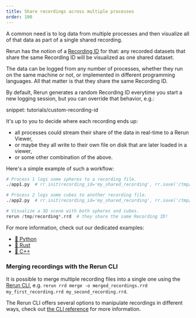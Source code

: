 ```yaml
---
title: Share recordings across multiple processes
order: 100
---
```


A common need is to log data from multiple processes and then visualize all of that data as part of a single shared recording.

Rerun has the notion of a [Recording ID](../../concepts/apps-and-recordings.md) for that: any recorded datasets that share the same Recording ID will be visualized as one shared dataset.

The data can be logged from any number of processes, whether they run on the same machine or not, or implemented in different programming languages.
All that matter is that they share the same Recording ID.

By default, Rerun generates a random Recording ID everytime you start a new logging session, but you can override that behavior, e.g.:

snippet: tutorials/custom-recording-id

It's up to you to decide where each recording ends up:
- all processes could stream their share of the data in real-time to a Rerun Viewer,
- or maybe they all write to their own file on disk that are later loaded in a viewer,
- or some other combination of the above.

Here's a simple example of such a workflow:
```python
# Process 1 logs some spheres to a recording file.
./app1.py  # rr.init(recording_id='my_shared_recording', rr.save('/tmp/recording1.rrd')

# Process 2 logs some cubes to another recording file.
./app2.py  # rr.init(recording_id='my_shared_recording', rr.save('/tmp/recording2.rrd')

# Visualize a 3D scene with both spheres and cubes.
rerun /tmp/recording*.rrd  # they share the same Recording ID!
```

For more information, check out our dedicated examples:
* [🐍 Python](https://github.com/rerun-io/rerun/blob/latest/examples/python/shared_recording/shared_recording.py)
* [🦀 Rust](https://github.com/rerun-io/rerun/blob/latest/examples/rust/shared_recording/src/main.rs)
* [🌊 C++](https://github.com/rerun-io/rerun/blob/latest/examples/cpp/shared_recording/main.cpp)


### Merging recordings with the Rerun CLI

It is possible to merge multiple recording files into a single one using the [Rerun CLI](../../reference/cli.md#rerun-rrd-merge), e.g. `rerun rrd merge -o merged_recordings.rrd my_first_recording.rrd my_second_recording.rrd`.

The Rerun CLI offers several options to manipulate recordings in different ways, check out [the CLI reference](../../reference/cli.md) for more information.
